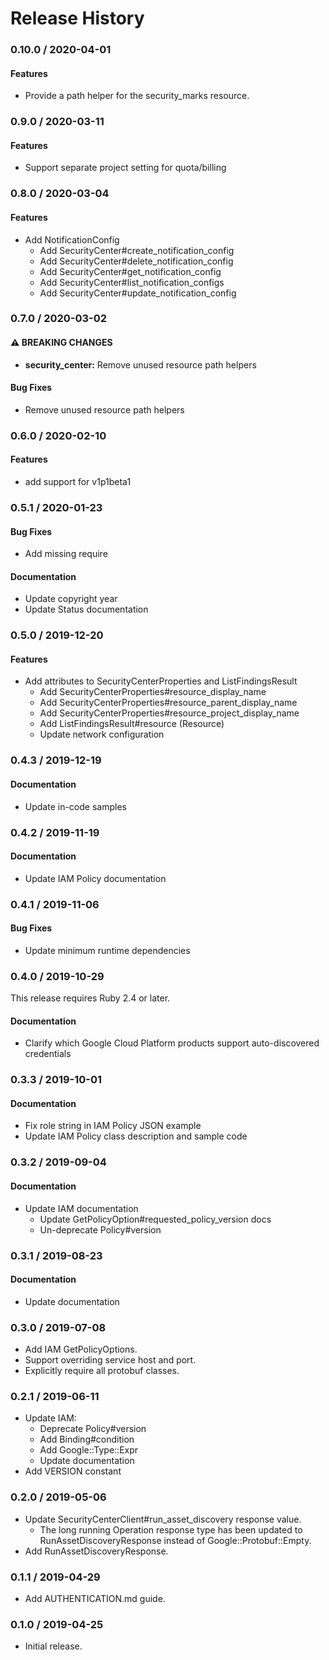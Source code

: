 # Release History

### 0.10.0 / 2020-04-01

#### Features

* Provide a path helper for the security_marks resource.

### 0.9.0 / 2020-03-11

#### Features

* Support separate project setting for quota/billing

### 0.8.0 / 2020-03-04

#### Features

* Add NotificationConfig
  * Add SecurityCenter#create_notification_config
  * Add SecurityCenter#delete_notification_config
  * Add SecurityCenter#get_notification_config
  * Add SecurityCenter#list_notification_configs
  * Add SecurityCenter#update_notification_config

### 0.7.0 / 2020-03-02

#### ⚠ BREAKING CHANGES

* **security_center:** Remove unused resource path helpers

#### Bug Fixes

* Remove unused resource path helpers

### 0.6.0 / 2020-02-10

#### Features

* add support for v1p1beta1

### 0.5.1 / 2020-01-23

#### Bug Fixes

* Add missing require

#### Documentation

* Update copyright year
* Update Status documentation

### 0.5.0 / 2019-12-20

#### Features

* Add attributes to SecurityCenterProperties and ListFindingsResult
  * Add SecurityCenterProperties#resource_display_name
  * Add SecurityCenterProperties#resource_parent_display_name
  * Add SecurityCenterProperties#resource_project_display_name
  * Add ListFindingsResult#resource (Resource)
  * Update network configuration

### 0.4.3 / 2019-12-19

#### Documentation

* Update in-code samples

### 0.4.2 / 2019-11-19

#### Documentation

* Update IAM Policy documentation

### 0.4.1 / 2019-11-06

#### Bug Fixes

* Update minimum runtime dependencies

### 0.4.0 / 2019-10-29

This release requires Ruby 2.4 or later.

#### Documentation

* Clarify which Google Cloud Platform products support auto-discovered credentials

### 0.3.3 / 2019-10-01

#### Documentation

* Fix role string in IAM Policy JSON example
* Update IAM Policy class description and sample code

### 0.3.2 / 2019-09-04

#### Documentation

* Update IAM documentation
  * Update GetPolicyOption#requested_policy_version docs
  * Un-deprecate Policy#version

### 0.3.1 / 2019-08-23

#### Documentation

* Update documentation

### 0.3.0 / 2019-07-08

* Add IAM GetPolicyOptions.
* Support overriding service host and port.
* Explicitly require all protobuf classes.

### 0.2.1 / 2019-06-11

* Update IAM:
  * Deprecate Policy#version
  * Add Binding#condition
  * Add Google::Type::Expr
  * Update documentation
* Add VERSION constant

### 0.2.0 / 2019-05-06

* Update SecurityCenterClient#run_asset_discovery response value.
  * The long running Operation response type has been updated to
    RunAssetDiscoveryResponse instead of Google::Protobuf::Empty.
* Add RunAssetDiscoveryResponse.

### 0.1.1 / 2019-04-29

* Add AUTHENTICATION.md guide.

### 0.1.0 / 2019-04-25

* Initial release.
